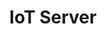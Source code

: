 ---
title: IoT Server
summary: A server that acts as a broker for IoT devices and provides endpoints.
technologies:
  - Node.js
  - Express
  - MQTT
  - MongoDB
  - Arduino (C++)
  - ESP32
  - Docker
  - Aedes (Broker)
---